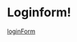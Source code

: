 # Loginform!


[loginForm](https://github.com/Krupat2003/Loginform/assets/138984890/d3b96679-623d-47e4-8563-5264d21fe06d)
